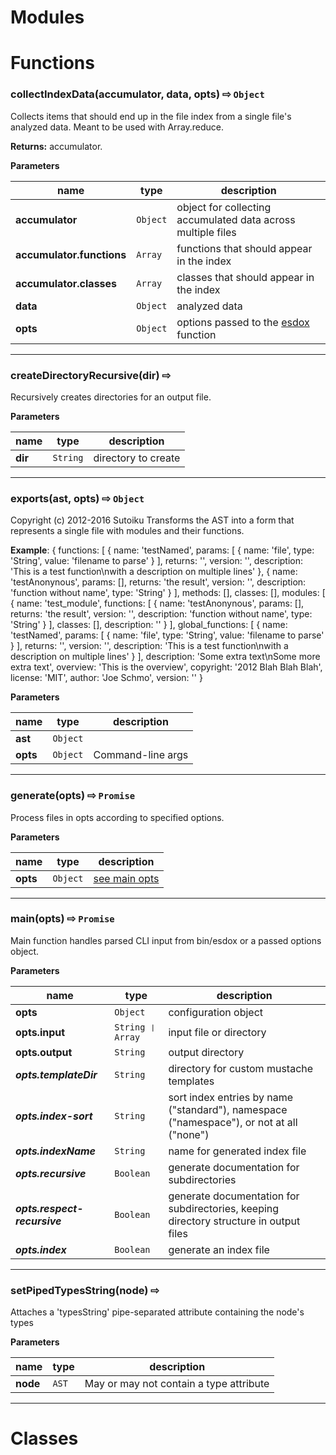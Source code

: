 Modules
=======


Functions
=========

### collectIndexData(accumulator, data, opts)  &#x21e8; `Object`

Collects items that should end up in the file index from a single file's analyzed data. Meant to be used with Array.reduce.



**Returns:** accumulator.

**Parameters**

| name | type | description |
|------|------|-------------|
| **accumulator** | `Object` | object for collecting accumulated data across multiple files |
| **accumulator.functions** | `Array` | functions that should appear in the index |
| **accumulator.classes** | `Array` | classes that should appear in the index |
| **data** | `Object` | analyzed data |
| **opts** | `Object` | options passed to the [esdox](#esdox) function |


---



### createDirectoryRecursive(dir)  &#x21e8; 

Recursively creates directories for an output file.



**Parameters**

| name | type | description |
|------|------|-------------|
| **dir** | `String` | directory to create |


---



### exports(ast, opts)  &#x21e8; `Object`

Copyright (c) 2012-2016 Sutoiku 
Transforms the AST into a form that represents a single file with modules and their functions.

**Example**:
{ functions:
   [ { name: 'testNamed',
       params: [ { name: 'file', type: 'String', value: 'filename to parse' } ],
       returns: '',
       version: '',
       description: 'This is a test function\nwith a description on multiple lines' },
     { name: 'testAnonynous',
       params: [],
       returns: 'the result',
       version: '',
       description: 'function without name',
       type: 'String' } ],
  methods: [],
  classes: [],
  modules:
   [ { name: 'test_module',
       functions:
        [ { name: 'testAnonynous',
            params: [],
            returns: 'the result',
            version: '',
            description: 'function without name',
            type: 'String' } ],
       classes: [],
       description: '' } ],
  global_functions:
   [ { name: 'testNamed',
       params: [ { name: 'file', type: 'String', value: 'filename to parse' } ],
       returns: '',
       version: '',
       description: 'This is a test function\nwith a description on multiple lines' } ],
  description: 'Some extra text\nSome more extra text',
  overview: 'This is the overview',
  copyright: '2012 Blah Blah Blah',
  license: 'MIT',
  author: 'Joe Schmo',
  version: ''
}



**Parameters**

| name | type | description |
|------|------|-------------|
| **ast** | `Object` |  |
| **opts** | `Object` | Command-line args |


---



### generate(opts)  &#x21e8; `Promise`

Process files in opts according to specified options.




**Parameters**

| name | type | description |
|------|------|-------------|
| **opts** | `Object` | [see main opts](#main) |


---



### main(opts)  &#x21e8; `Promise`

Main function handles parsed CLI input from bin/esdox or a passed options object.




**Parameters**

| name | type | description |
|------|------|-------------|
| **opts** | `Object` | configuration object |
| **opts.input** | `String ❘ Array` | input file or directory |
| **opts.output** | `String` | output directory |
| ***opts.templateDir*** | `String` | directory for custom mustache templates |
| ***opts.index-sort*** | `String` | sort index entries by name ("standard"), namespace ("namespace"), or not at all ("none") |
| ***opts.indexName*** | `String` | name for generated index file |
| ***opts.recursive*** | `Boolean` | generate documentation for subdirectories |
| ***opts.respect-recursive*** | `Boolean` | generate documentation for subdirectories, keeping directory structure in output files |
| ***opts.index*** | `Boolean` | generate an index file |


---



### setPipedTypesString(node)  &#x21e8; 

Attaches a 'typesString' pipe-separated attribute containing the node's types



**Parameters**

| name | type | description |
|------|------|-------------|
| **node** | `AST` | May or may not contain a type attribute |


---





Classes
=======

